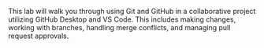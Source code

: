 This lab will walk you through using Git and GitHub in a collaborative project utilizing GitHub Desktop and VS Code. This includes making changes, 
working with branches, handling merge conflicts, and managing pull request approvals. 
